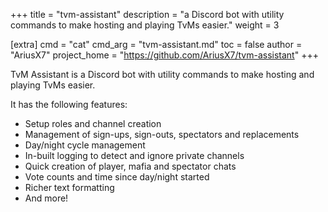 +++
title = "tvm-assistant"
description = "a Discord bot with utility commands to make hosting and playing TvMs easier."
weight = 3

[extra]
cmd = "cat"
cmd_arg = "tvm-assistant.md"
toc = false
author = "AriusX7"
project_home = "https://github.com/AriusX7/tvm-assistant"
+++

TvM Assistant is a Discord bot with utility commands to make hosting and playing TvMs easier.

It has the following features:

- Setup roles and channel creation
- Management of sign-ups, sign-outs, spectators and replacements
- Day/night cycle management
- In-built logging to detect and ignore private channels
- Quick creation of player, mafia and spectator chats
- Vote counts and time since day/night started
- Richer text formatting
- And more!
